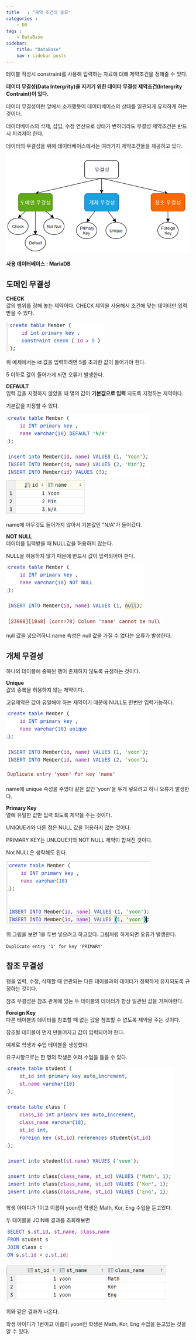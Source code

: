```yaml
---
title   : "제약 조건의 종류"
categories : 
    - DB
tags : 
    - DataBase
sidebar:
    title: "DataBase"
    nav : sidebar-posts
---  
```


테이블 작성시 constraint를 사용해 입력하는 자료에 대해 제약조건을 정해줄 수 있다.  

**데이터 무결성(Data Intergrity)을 지키기 위한 데이터 무결성 제약조건(Intergrity Contraint)이 있다.**  

데이터 무결성이란 앞에서 소개했듯이 데이터베이스의 상태를 일관되게 유지하게 하는 것이다.  

데이터베이스의 삭제, 삽입, 수정 연산으로 상태가 변하더라도 무결성 제약조건은 반드시 지켜져야 한다.  


데이터의 무결성을 위해 데이터베이스에서는 여러가지 제약조건들을 제공하고 있다.  

![무결성](/assets/img/database/무결성.PNG)  

**사용 데이터베이스 : MariaDB**  

## 도메인 무결성  

**CHECK**  
값의 범위를 정해 놓는 제약이다. CHECK 제약을 사용해서 조건에 맞는 데이터만 입력받을 수 있다.  

![체크](/assets/img/database/체크.PNG)  

위 예제에서는 id 값을 입력하려면 5를 초과한 값이 들어가야 한다.  

5 이하로 값이 들어가게 되면 오류가 발생한다.  

**DEFAULT**  
입력 값을 지정하지 않았을 때 열의 값이 **기본값으로 입력** 되도록 지정하는 제약이다.  

기본값을 지정할 수 있다.  

![디폴트](/assets/img/database/디폴트.PNG)  
![디폴트](/assets/img/database/디폴트결과.PNG)  

name에 아무것도 들어가지 않아서 기본값인 "N/A"가 들어갔다.  


**NOT NULL**  
데이터를 입력받을 때 NULL값을 허용하지 않는다.  

NULL을 허용하지 않기 때문에 반드시 값이 입력되어야 한다.  

![낫널](/assets/img/database/낫널.PNG)  

![낫널](/assets/img/database/낫널오류.PNG)  

null 값을 넣으려하니 name 속성은 null 값을 가질 수 없다는 오류가 발생한다.  

 
## 개체 무결성  

하나의 테이블에 중복된 행이 존재하지 않도록 규정하는 것이다.  

**Unique**  
값의 중복을 허용하지 않는 제약이다.  

고유제약은 값이 유일해야 하는 제약이기 때문에 NULL도 한번만 입력가능하다.  

![유니크](/assets/img/database/유니크.png)  

![유니크](/assets/img/database/유니크오류.png)  

name에 unique 속성을 주었다 같은 값인 'yoon'을 두개 넣으려고 하니 오류가 발생한다.  

**Primary Key**  
열에 유일한 값만 입력 되도록 제약을 주는 것이다.  

UNIQUE키와 다른 점은 NULL 값을 허용하지 않는 것이다.  

PRIMARY KEY는 UNLQUE키와 NOT NULL 제약이 합쳐진 것이다.  

Not NULL은 생략해도 된다.  

![기본키](/assets/img/database/기본키.PNG)  

위 그림을 보면 1을 두번 넣으려고 하고있다. 그림처럼 하게되면 오류가 발생한다.  

`Duplicate entry '1' for key 'PRIMARY'`  


## 참조 무결성  
행을 입력, 수정, 삭제할 때 연관되는 다른 테이블과의 데이터가 정확하게 유지되도록 규정하는 것이다.  

참조 무결성은 참조 관계에 있는 두 테이블의 데이터가 항상 일관된 값을 가져야한다.  

**Foreign Key**  
다른 테이블의 데이터를 참조할 때 없는 값을 참조할 수 없도록 제약을 주는 것이다.

참조될 테이블이 먼저 만들어지고 값이 입력되어야 한다.  

예제로 학생과 수업 테이블을 생성했다.  

요구사항으로는 한 명의 학생은 여러 수업을 들을 수 있다.  

![외래키](/assets/img/database/외래키.PNG)  

학생 아이디가 1이고 이름이 yoon인 학생은 Math, Kor, Eng 수업을 듣고있다.  

두 테이블을 JOIN해 결과를 조회해보면  

![조인](/assets/img/database/조인.PNG)  

![조인결과](/assets/img/database/조인결과.PNG)  

위와 같은 결과가 나온다.  

학생 아이디가 1번이고 이름이 yoon인 학생은 Math, Kor, Eng 수업을 듣고있는 것을 알 수 있다.  

